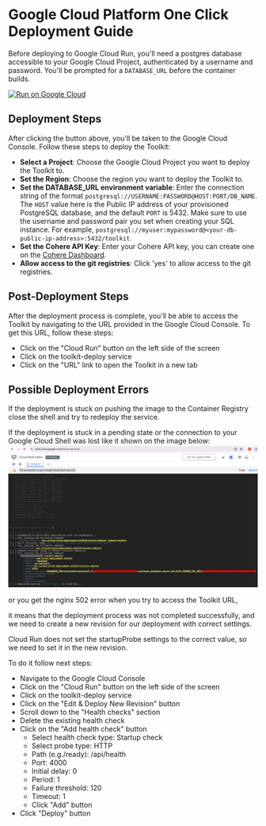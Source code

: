 # Google Cloud Platform One Click Deployment Guide

Before deploying to Google Cloud Run, you'll need a postgres database accessible to your Google Cloud Project, authenticated by a username and password. You'll be prompted for a `DATABASE_URL` before the container builds.

[![Run on Google Cloud](https://deploy.cloud.run/button.svg)](https://deploy.cloud.run?dir=/)

## Deployment Steps

After clicking the button above, you'll be taken to the Google Cloud Console. Follow these steps to deploy the Toolkit:
- **Select a Project**: Choose the Google Cloud Project you want to deploy the Toolkit to.
- **Set the Region**: Choose the region you want to deploy the Toolkit to.
- **Set the DATABASE_URL environment variable**: Enter the connection string of the format `postgresql://USERNAME:PASSWORD@HOST:PORT/DB_NAME`. The `HOST` value here is the Public IP address of your provisioned PostgreSQL database, and the default `PORT` is 5432. Make sure to use the username and password pair you set when creating your SQL instance. For example, `postgresql://myuser:mypassword@<your-db-public-ip-address>:5432/toolkit`.
- **Set the Cohere API Key**: Enter your Cohere API key, you can create one on the [Cohere Dashboard](https://dashboard.cohere.com).
- **Allow access to the git registries**: Click 'yes' to allow access to the git registries.

## Post-Deployment Steps

After the deployment process is complete, you'll be able to access the Toolkit by navigating to the URL provided in the Google Cloud Console.
To get this URL, follow these steps:
- Click on the "Cloud Run" button on the left side of the screen
- Click on the toolkit-deploy service
- Click on the "URL" link to open the Toolkit in a new tab

## Possible Deployment Errors

If the deployment is stuck on pushing the image to the Container Registry close the shell and try to redeploy the service.

If the deployment is stuck in a pending state or the connection to your Google Cloud Shell was lost like it shown on the image below:
![](/docs/assets/cloud_shell_stuck.png)

or you get the nginx 502 error when you try to access the Toolkit URL, 

it means that the deployment process was not completed successfully, and we need to create a new revision for our deployment with correct settings.

Cloud Run does not set the startupProbe settings to the correct value, so we need to set it in the new revision.

To do it follow next steps:
- Navigate to the Google Cloud Console
- Click on the "Cloud Run" button on the left side of the screen
- Click on the toolkit-deploy service
- Click on the "Edit & Deploy New Revision" button
- Scroll down to the "Health checks" section
- Delete the existing health check
- Click on the "Add health check" button
  - Select health check type: Startup check 
  - Select probe type: HTTP
  - Path (e.g./ready): /api/health
  - Port: 4000
  - Initial delay: 0
  - Period: 1 
  - Failure threshold: 120
  - Timeout: 1
  - Click "Add" button
- Click "Deploy" button

